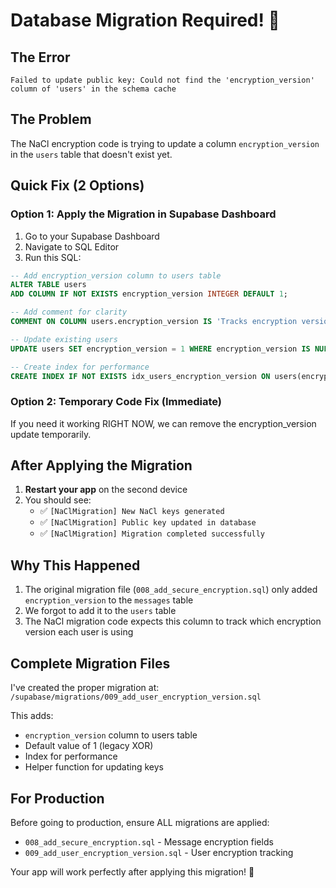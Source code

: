 # Database Migration Required! 🚨

## The Error
```
Failed to update public key: Could not find the 'encryption_version' column of 'users' in the schema cache
```

## The Problem
The NaCl encryption code is trying to update a column `encryption_version` in the `users` table that doesn't exist yet.

## Quick Fix (2 Options)

### Option 1: Apply the Migration in Supabase Dashboard

1. Go to your Supabase Dashboard
2. Navigate to SQL Editor
3. Run this SQL:

```sql
-- Add encryption_version column to users table
ALTER TABLE users 
ADD COLUMN IF NOT EXISTS encryption_version INTEGER DEFAULT 1;

-- Add comment for clarity
COMMENT ON COLUMN users.encryption_version IS 'Tracks encryption version: 1=XOR, 2=Improved, 3=NaCl';

-- Update existing users
UPDATE users SET encryption_version = 1 WHERE encryption_version IS NULL;

-- Create index for performance
CREATE INDEX IF NOT EXISTS idx_users_encryption_version ON users(encryption_version);
```

### Option 2: Temporary Code Fix (Immediate)

If you need it working RIGHT NOW, we can remove the encryption_version update temporarily.

## After Applying the Migration

1. **Restart your app** on the second device
2. You should see:
   - ✅ `[NaClMigration] New NaCl keys generated`
   - ✅ `[NaClMigration] Public key updated in database`
   - ✅ `[NaClMigration] Migration completed successfully`

## Why This Happened

1. The original migration file (`008_add_secure_encryption.sql`) only added `encryption_version` to the `messages` table
2. We forgot to add it to the `users` table
3. The NaCl migration code expects this column to track which encryption version each user is using

## Complete Migration Files

I've created the proper migration at:
`/supabase/migrations/009_add_user_encryption_version.sql`

This adds:
- `encryption_version` column to users table
- Default value of 1 (legacy XOR)
- Index for performance
- Helper function for updating keys

## For Production

Before going to production, ensure ALL migrations are applied:
- `008_add_secure_encryption.sql` - Message encryption fields
- `009_add_user_encryption_version.sql` - User encryption tracking

Your app will work perfectly after applying this migration! 🔐